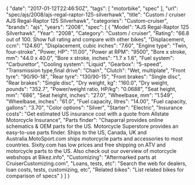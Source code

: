{
    "date": "2017-01-12T22:46:50Z",
    "tags": [
        "motorbike",
        "spec"
    ],
    "url": "spec\/ajs\/2008\/ajs-regal-raptor-125-silverhawk",
    "title": "Custom \/ cruiser AJS Regal-Raptor 125 Silverhawk",
    "categories": "Custom-cruiser",
    "brands": "ajs",
    "years": "2008",
    "spec": [
        {
            "Model": "AJS Regal-Raptor 125 Silverhawk",
            "Year": "2008",
            "Category": "Custom \/ cruiser",
            "Rating": "66.8 out of 100. Show full rating and compare with other bikes",
            "Displacement, ccm": "124.60",
            "Displacement, cubic inches": "7.60",
            "Engine type": "Twin, four-stroke",
            "Power, HP": "11.00",
            "Power at RPM": "9500",
            "Bore x stroke, mm": "44.0 x 40.0",
            "Bore x stroke, inches": "1.7 x 1.6",
            "Fuel system": "Carburettor",
            "Cooling system": "Liquid",
            "Gearbox": "5-speed",
            "Transmission type,final drive": "Chain",
            "Clutch": "Wet, multiplate",
            "Front tyre": "90\/90-18",
            "Rear tyre": "130\/90-15",
            "Front brakes": "Single disc",
            "Rear brakes": "Single disc",
            "Dry weight, kg": "160.0",
            "Dry weight, pounds": "352.7",
            "Power\/weight ratio, HP\/kg": "0.0688",
            "Seat height, mm": "686",
            "Seat height, inches": "27.0",
            "Wheelbase, mm": "1.549",
            "Wheelbase, inches": "61.0",
            "Fuel capacity, litres": "14.00",
            "Fuel capacity, gallons": "3.70",
            "Color options": "Silver",
            "Starter": "Electric",
            "Insurance costs": "Get estimated US insurance cost with a quote from Allstate Motorcycle Insurance",
            "Parts finder": "Chaparral provides online schematics & OEM parts for the US.   Motorcycle Superstore provides an easy-to-use parts finder. Ships to the US, Canada, UK and Australia.MotoSport.com ships motorcycle parts and accessories to most countries.    Sixity.com has low prices and free shipping on ATV and motorcycle parts to the US. Also check out our overview of motorcycle webshops at Bikez.info",
            "Customizing": "Aftermarked parts at CruiserCustomizing.com",
            "Loans, tests, etc": "Search the web for dealers, loan costs, tests, customizing, etc",
            "Related bikes": "List related bikes for comparison of specs"
        }
    ]
}